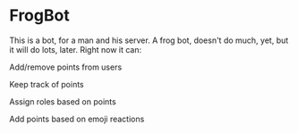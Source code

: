# FrogBot
This is a bot, for a man and his server. A frog bot, doesn't do much, yet, but it will do lots, later.
Right now it can:

Add/remove points from users

Keep track of points

Assign roles based on points

Add points based on emoji reactions

